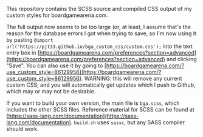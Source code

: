This repository contains the SCSS source and compiled CSS output of my custom styles for boardgamearena.com.

The full output now seems to be too large (or, at least, I assume that's the reason for the database errors I got when trying to save,
so I'm now using it by pasting `@import url('https://pjt33.github.io/bga_custom_css/custom.css');` into
the text entry box in [https://boardgamearena.com/preferences?section=advanced](https://boardgamearena.com/preferences?section=advanced) and clicking "Save".
You can also use it by going to [https://boardgamearena.com/?use_custom_style=86129956](https://boardgamearena.com/?use_custom_style=86129956).
WARNING: this will remove any current custom CSS; and you will automatically get updates which I push to Github, which may or may not be desirable.

If you want to build your own version, the main file is `bga.scss`, which includes the other SCSS files.
Reference material for SCSS can be found at [https://sass-lang.com/documentation](https://sass-lang.com/documentation).
`build.sh` uses `sassc`, but any SASS compiler should work.
